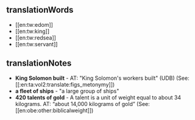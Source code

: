 ## translationWords

* [[en:tw:edom]]
* [[en:tw:king]]
* [[en:tw:redsea]]
* [[en:tw:servant]]

## translationNotes

* **King Solomon built** - AT: "King Solomon's workers built" (UDB) (See: [[:en:ta:vol2:translate:figs_metonymy]])
* **a fleet of ships** - "a large group of ships"
* **420 talents of gold** - A talent is a unit of weight equal to about 34 kilograms. AT: “about 14,000 kilograms of gold” (See: [[en:obe:other:biblicalweight]])
